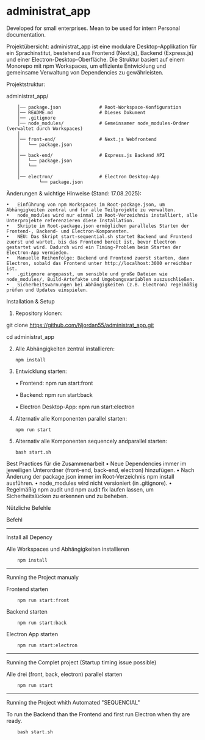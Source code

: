 # administrat_app
Developed for small enterprises. Mean to be used for intern Personal documentation.

Projektübersicht:
administrat_app ist eine modulare Desktop-Applikation für ein Sprachinstitut, bestehend aus Frontend (Next.js), Backend (Express.js) und einer Electron-Desktop-Oberfläche. Die Struktur basiert auf einem Monorepo mit npm Workspaces, um effiziente Entwicklung und gemeinsame Verwaltung von Dependencies zu gewährleisten.

Projektstruktur:

administrat_app/

        │── package.json              # Root-Workspace-Konfiguration
        │── README.md                 # Dieses Dokument
        │── .gitignore
        │── node_modules/             # Gemeinsamer node_modules-Ordner (verwaltet durch Workspaces)
        │
        │── front-end/                # Next.js Webfrontend
        │   └── package.json
        │
        │── back-end/                 # Express.js Backend API
        │   └── package.json
        │   └── 
        │
        │── electron/                 # Electron Desktop-App
                └── package.json


Änderungen & wichtige Hinweise (Stand: 17.08.2025):

	•	Einführung von npm Workspaces im Root-package.json, um Abhängigkeiten zentral und für alle Teilprojekte zu verwalten.
	•	node_modules wird nur einmal im Root-Verzeichnis installiert, alle Unterprojekte referenzieren diese Installation.
	•	Skripte im Root-package.json ermöglichen paralleles Starten der Frontend-, Backend- und Electron-Komponenten.
    •	NEU: Das Skript start-sequential.sh startet Backend und Frontend zuerst und wartet, bis das Frontend bereit ist, bevor Electron gestartet wird. Dadurch wird ein Timing-Problem beim Starten der Electron-App vermieden.
    •	Manuelle Reihenfolge: Backend und Frontend zuerst starten, dann Electron, sobald das Frontend unter http://localhost:3000 erreichbar ist.
    •	.gitignore angepasst, um sensible und große Dateien wie node_modules/, Build-Artefakte und Umgebungsvariablen auszuschließen.
    •	Sicherheitswarnungen bei Abhängigkeiten (z.B. Electron) regelmäßig prüfen und Updates einspielen.


Installation & Setup

1.	Repository klonen:

git clone 
        https://github.com/Njordan55/administrat_app.git

cd administrat_app

2.	Alle Abhängigkeiten zentral installieren:

        npm install

3.	Entwicklung starten:

    •	Frontend:
        npm run start:front

    •	Backend:
        npm run start:back

    •	Electron Desktop-App:
        npm run start:electron

4.	Alternativ alle Komponenten parallel starten:

        npm run start

5.  Alternativ alle Komponenten sequencely andparallel starten:

        bash start.sh

        
Best Practices für die Zusammenarbeit
	•	Neue Dependencies immer im jeweiligen Unterordner (front-end, back-end, electron) hinzufügen.
	•	Nach Änderung der package.json immer im Root-Verzeichnis npm install ausführen.
	•	node_modules wird nicht versioniert (in .gitignore).
	•	Regelmäßig npm audit und npm audit fix laufen lassen, um Sicherheitslücken zu erkennen und zu beheben.


Nützliche Befehle

Befehl

-----------------------------------------------
Install all Depency

Alle Workspaces und Abhängigkeiten installieren

        npm install 
-----------------------------------------------
Running the Project manualy

Frontend starten

        npm run start:front

Backend starten

        npm run start:back

Electron App starten

        npm run start:electron

------------------------------------------------
Running the Complet project
(Startup timing issue possible)

Alle drei (front, back, electron) parallel starten

        npm run start

------------------------------------------------
Running the Project whith Automated "SEQUENCIAL"

To run the Backend than the Frontend and first run Electron when thy are ready.

        bash start.sh